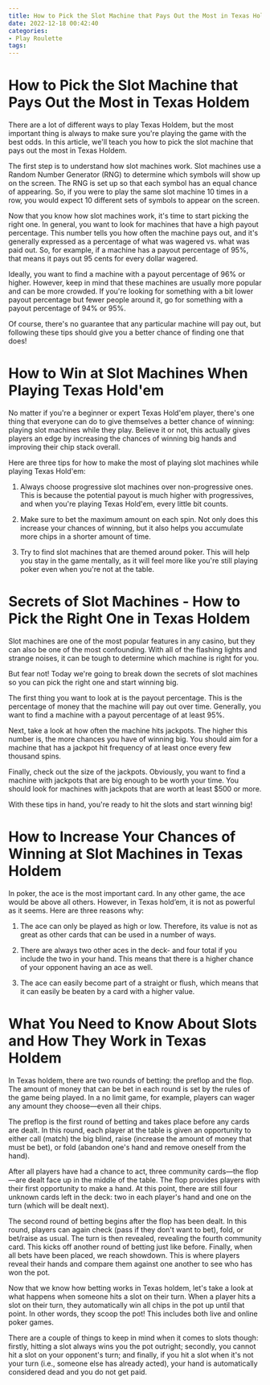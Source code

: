 ```yaml
---
title: How to Pick the Slot Machine that Pays Out the Most in Texas Holdem 
date: 2022-12-18 00:42:40
categories:
- Play Roulette
tags:
---
```



#  How to Pick the Slot Machine that Pays Out the Most in Texas Holdem 

There are a lot of different ways to play Texas Holdem, but the most important thing is always to make sure you're playing the game with the best odds. In this article, we'll teach you how to pick the slot machine that pays out the most in Texas Holdem.

The first step is to understand how slot machines work. Slot machines use a Random Number Generator (RNG) to determine which symbols will show up on the screen. The RNG is set up so that each symbol has an equal chance of appearing. So, if you were to play the same slot machine 10 times in a row, you would expect 10 different sets of symbols to appear on the screen.

Now that you know how slot machines work, it's time to start picking the right one. In general, you want to look for machines that have a high payout percentage. This number tells you how often the machine pays out, and it's generally expressed as a percentage of what was wagered vs. what was paid out. So, for example, if a machine has a payout percentage of 95%, that means it pays out 95 cents for every dollar wagered.

Ideally, you want to find a machine with a payout percentage of 96% or higher. However, keep in mind that these machines are usually more popular and can be more crowded. If you're looking for something with a bit lower payout percentage but fewer people around it, go for something with a payout percentage of 94% or 95%.

Of course, there's no guarantee that any particular machine will pay out, but following these tips should give you a better chance of finding one that does!

#  How to Win at Slot Machines When Playing Texas Hold'em 

No matter if you're a beginner or expert Texas Hold'em player, there's one thing that everyone can do to give themselves a better chance of winning: playing slot machines while they play. Believe it or not, this actually gives players an edge by increasing the chances of winning big hands and improving their chip stack overall.

Here are three tips for how to make the most of playing slot machines while playing Texas Hold'em: 

1. Always choose progressive slot machines over non-progressive ones. This is because the potential payout is much higher with progressives, and when you're playing Texas Hold'em, every little bit counts. 

2. Make sure to bet the maximum amount on each spin. Not only does this increase your chances of winning, but it also helps you accumulate more chips in a shorter amount of time. 

3. Try to find slot machines that are themed around poker. This will help you stay in the game mentally, as it will feel more like you're still playing poker even when you're not at the table.

#  Secrets of Slot Machines - How to Pick the Right One in Texas Holdem 

Slot machines are one of the most popular features in any casino, but they can also be one of the most confounding. With all of the flashing lights and strange noises, it can be tough to determine which machine is right for you. 

But fear not! Today we're going to break down the secrets of slot machines so you can pick the right one and start winning big. 

The first thing you want to look at is the payout percentage. This is the percentage of money that the machine will pay out over time. Generally, you want to find a machine with a payout percentage of at least 95%. 

Next, take a look at how often the machine hits jackpots. The higher this number is, the more chances you have of winning big. You should aim for a machine that has a jackpot hit frequency of at least once every few thousand spins. 

Finally, check out the size of the jackpots. Obviously, you want to find a machine with jackpots that are big enough to be worth your time. You should look for machines with jackpots that are worth at least $500 or more. 

With these tips in hand, you're ready to hit the slots and start winning big!

#  How to Increase Your Chances of Winning at Slot Machines in Texas Holdem 

In poker, the ace is the most important card. In any other game, the ace would be above all others. However, in Texas hold’em, it is not as powerful as it seems. Here are three reasons why:

1. The ace can only be played as high or low. Therefore, its value is not as great as other cards that can be used in a number of ways.

2. There are always two other aces in the deck- and four total if you include the two in your hand. This means that there is a higher chance of your opponent having an ace as well.

3. The ace can easily become part of a straight or flush, which means that it can easily be beaten by a card with a higher value.

#  What You Need to Know About Slots and How They Work in Texas Holdem

In Texas holdem, there are two rounds of betting: the preflop and the flop. The amount of money that can be bet in each round is set by the rules of the game being played. In a no limit game, for example, players can wager any amount they choose—even all their chips.

The preflop is the first round of betting and takes place before any cards are dealt. In this round, each player at the table is given an opportunity to either call (match) the big blind, raise (increase the amount of money that must be bet), or fold (abandon one's hand and remove oneself from the hand).

After all players have had a chance to act, three community cards—the flop—are dealt face up in the middle of the table. The flop provides players with their first opportunity to make a hand. At this point, there are still four unknown cards left in the deck: two in each player's hand and one on the turn (which will be dealt next).

The second round of betting begins after the flop has been dealt. In this round, players can again check (pass if they don't want to bet), fold, or bet/raise as usual. The turn is then revealed, revealing the fourth community card. This kicks off another round of betting just like before. Finally, when all bets have been placed, we reach showdown. This is where players reveal their hands and compare them against one another to see who has won the pot.

Now that we know how betting works in Texas holdem, let's take a look at what happens when someone hits a slot on their turn. When a player hits a slot on their turn, they automatically win all chips in the pot up until that point. In other words, they scoop the pot! This includes both live and online poker games.

There are a couple of things to keep in mind when it comes to slots though: firstly, hitting a slot always wins you the pot outright; secondly, you cannot hit a slot on your opponent's turn; and finally, if you hit a slot when it's not your turn (i.e., someone else has already acted), your hand is automatically considered dead and you do not get paid.